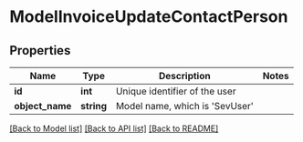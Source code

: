 # ModelInvoiceUpdateContactPerson

## Properties
Name | Type | Description | Notes
------------ | ------------- | ------------- | -------------
**id** | **int** | Unique identifier of the user | 
**object_name** | **string** | Model name, which is &#x27;SevUser&#x27; | 

[[Back to Model list]](../../README.md#documentation-for-models) [[Back to API list]](../../README.md#documentation-for-api-endpoints) [[Back to README]](../../README.md)

